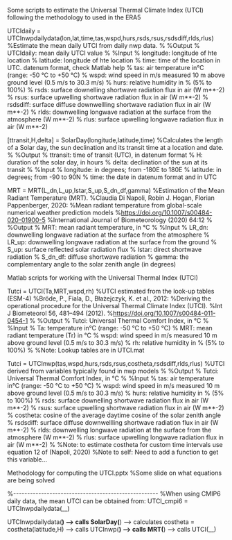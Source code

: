 Some scripts to estimate the Universal Thermal Climate Index (UTCI) following the methodology to used in the ERA5

UTCIdaily = UTCInwpdailydata(lon,lat,time,tas,wspd,hurs,rsds,rsus,rsdsdiff,rlds,rlus)
%Estimate the mean daily UTCI from daily nwp data.
%
%Output
%  UTCIdaily:  mean daily UTCI value
%
%Input
%  longitude:   longitude of hte location
%  latitude:    longitude of hte location
%  time:        time of the location in UTC. datenum format, check Matlab help
%  tas:	        air temperature in°C (range: -50 °C to +50 °C)
%  wspd:	      wind speed in m/s measured 10 m above ground level (0.5 m/s to 30.3 m/s)
%  hurs:	      relative humidity in % (5% to 100%)
%  rsds:	      surface downelling shortwave radiation flux in air (W m**-2)
%  rsus:	      surface upwelling shortwave radiation flux in air  (W m**-2)
%  rsdsdiff:	  surface diffuse downwellling shortwave radiation flux in air (W m**-2)
%  rlds:	      downwelling longwave radiation at the surface from the atmosphere (W m**-2)
%  rlus:        surface upwelling longwave radiation flux in air (W m**-2)


[ttransit,H,delta] = SolarDay(longitude,latitude,time)
%Calculates the length of a Solar day, the sun declination and its transit time at a location and date.
%
%Output
%  ttransit:    time of transit (UTC), in datenum format
%  H:           duration of the solar day, in hours
%  delta:       declination of the sun at its transit
%
%Input
%  longitude:   in degrees; from -180E to 180E
%  latitude:    in degrees; from -90 to 90N
%  time:        the date in datenum format and in UTC


MRT = MRT(L_dn,L_up,Istar,S_up,S_dn_df,gamma)
%Estimation of the Mean Radiant Temperature (MRT).
%Claudia Di Napoli, Robin J. Hogan, Florian Pappenberger, 2020:
%Mean radiant temperature from global-scale numerical weather prediction models
%https://doi.org/10.1007/s00484-020-01900-5
%International Journal of Biometeorology (2020) 64:12
%
%Output
%  MRT:         mean radiant temperature, in °C
%
%Input
%  LR_dn:       downwelling longwave radiation at the surface from the atmosphere
%  LR_up:       downwelling longwave radiation at the surface from the ground
%  S_up:        surface reflected solar radiation flux
%  Istar:       direct shortwave radiation 
%  S_dn_df:     diffuse shortwave radiation 
%  gamma:       the complementary angle to the solar zenith angle (in degrees)

Matlab scripts for working with the Universal Thermal Index (UTCI)


Tutci = UTCI(Ta,MRT,wspd,rh)
%UTCI estimated from the look-up tables (ESM-4)
%Bröde, P., Fiala, D., Błażejczyk, K. et al., 2012:
%Deriving the operational procedure for the Universal Thermal Climate Index (UTCI).
%Int J Biometeorol 56, 481–494 (2012).
%https://doi.org/10.1007/s00484-011-0454-1
%
%Output
%  Tutci:       Universal Thermal Comfort Index, in °C
%
%Input
%  Ta:          temperature in°C (range: -50 °C to +50 °C)
%  MRT:         mean radiant temperature (Tr) in °C
%  wspd:        wind speed in m/s measured 10 m above ground level (0.5 m/s to 30.3 m/s)
%  rh:          relative humidity in % (5% to 100%)
%
%Note: Lookup tables are in UTCI.mat

Tutci = UTCInwp(tas,wspd,hurs,rsds,rsus,costheta,rsdsdiff,rlds,rlus)
%UTCI derived from variables typically found in nwp models
%
%Output
%  Tutci:       Universal Thermal Comfort Index, in °C
%
%Input
%  tas:         air temperature in°C (range: -50 °C to +50 °C)
%  wspd:	      wind speed in m/s measured 10 m above ground level (0.5 m/s to 30.3 m/s)
%  hurs:	      relative humidity in % (5% to 100%)
%  rsds:	      surface downelling shortwave radiation flux in air (W m**-2)
%  rsus:	      surface upwelling shortwave radiation flux in air  (W m**-2)
%  costheta:    cosine of the average daytime cosine of the solar zenith angle
%  rsdsdiff:	  surface diffuse downwellling shortwave radiation flux in air (W m**-2)
%  rlds:	      downwelling longwave radiation at the surface from the atmosphere (W m**-2)
%  rlus:	      surface upwelling longwave radiation flux in air (W m**-2)
%
%Note: to estimate costheta for custom time intervals use equation 12 of (Napoli, 2020)
%Note to self: Need to add a function to get this variable...


Methodology for computing the UTCI.pptx
%Some slide on what equations are being solved


%----------------------------------------------------
%When using CMIP6 daily data, the mean UTCI can be obtained from:
UTCI_cmpi6 = UTCInwpdailydata(__)

UTCInwpdailydata(__)
  --> calls SolarDay(__)
  --> calculates costheta = costheta(latitude,H)
  --> calls UTCInwp(__)
              --> calls MRT(__)
              --> calls UTCI(__)
